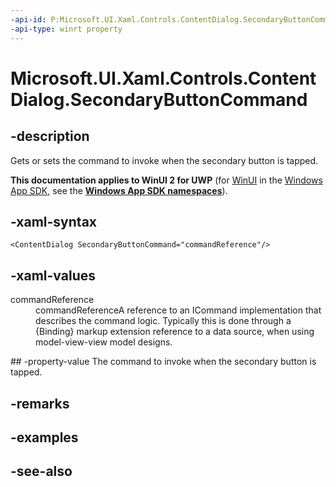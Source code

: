 ```yaml
---
-api-id: P:Microsoft.UI.Xaml.Controls.ContentDialog.SecondaryButtonCommand
-api-type: winrt property
---
```


<!-- Property syntax
public Windows.UI.Xaml.Input.ICommand SecondaryButtonCommand { get;  set; }
-->

# Microsoft.UI.Xaml.Controls.ContentDialog.SecondaryButtonCommand

## -description
Gets or sets the command to invoke when the secondary button is tapped.

**This documentation applies to WinUI 2 for UWP** (for [WinUI](/windows/apps/winui/winui3/) in the [Windows App SDK](/windows/apps/windows-app-sdk/), see the **[Windows App SDK namespaces](/windows/windows-app-sdk/api/winrt/)**).

## -xaml-syntax
```xaml
<ContentDialog SecondaryButtonCommand="commandReference"/>
```


## -xaml-values
<dl><dt>commandReference</dt><dd>commandReferenceA reference to an ICommand implementation that describes the command logic. Typically this is done through a {Binding} markup extension reference to a data source, when using model-view-view model designs.</dd>
</dl>
## -property-value
The command to invoke when the secondary button is tapped.

## -remarks

## -examples

## -see-also
